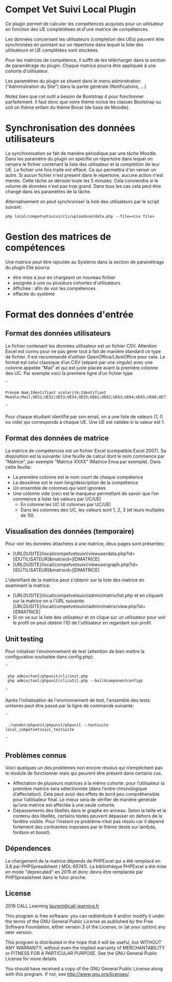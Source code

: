 # Compet Vet Suivi Local Plugin

Ce plugin permet de calculer les compétences acquises pour un utilisateur en fonction des UE complététees et d'une matrice de compétences.

Les données concernant les utilisateurs (completion des UEs) peuvent être synchronées en pointant sur un répertoire dans
lequel la liste des utilisateurs et UE complétées sont stockées.

Pour les matrices de compétence, il suffit de les télécharger dans la section de paramétrage du plugin. Chaque matrice pourra être appliquée
à une cohorte d'utilisateur.

Les paramètres du plugin se situent dans le menu adminstration ("Administration du Site") dans la partie générale (Notifications, ...)

Notez bien que cet outil a besoin de Bootstrap 4 pour fonctionner parfaitement.
Il faut donc que votre thème inclue les classes Bootstrap ou soit un thème enfant
du thème Boost (de base de Moodle).

# Synchronisation des données utilisateurs

La synchronisation se fait de manière périodique par une tâche Moodle. Dans les paramètre du plugin on spécifie
un répertoire dans lequel on versera le fichier contenant la liste des utilisateur et la complétion de leur UE.
Le fichier une fois traité est effacé. Ce qui permettra d'en verser un autre. Si aucun fichier n'est présent dans
le répertoire, aucune action n'est menée.
Cette tâche se déroule toute les 5 minutes. Cela conviendra si le volume de données n'est pas trop grand.
Dans tous les cas cela peut être changé dans les paramètres de la tâche. 

Alternativement on peut synchroniser la liste des utilisateurs par le script suivant:

    php local/competvetsuivi/cli/uploaduserdata.php --file=<csv file>  

# Gestion des matrices de compétences

Une matrice peut être rajoutée au Système dans la section de paramétrage du plugin
Elle pourra:
 * être mise à jour en chargeant un nouveau fichier
 * assignée à une ou plusieurs cohortes d'utilisateurs
 * Affichée : afin de voir les compétences 
 * effacée du système
 
 
# Format des données d'entrée

## Format des données utilisateurs

Le fichier contenant les données utilisateur est un fichier CSV. Attention Excel est connu pour ne pas gérer tout à fait de manière standard ce type de fichier. Il est recommandé d’utiliser OpenOffice/LibreOffice pour cela.
Le format est celui classique d’un CSV (séparé par une virgule) avec une colonne appelée “Mail” et qui est juste placée avant la première colonne des UC.
Par exemple voici la première ligne d’un fichier type

``
  
    Prénom Nom;Identifiant scolarité;Identifiant Moodle;Mail;UE51;UE52;UE53;UE54;UE55;UE61;UE62;UE63;UE64;UE65;UE66;UE71;UE72;UE73;UE74;UE75;UE76;UE77;UE78;UE81;UE82;UE83;UE84;UE85;UE86;....
``

Pour chaque étudiant identifié par son email, on a une liste de valeurs (1, 0 ou vide) qui corresponds à chaque UE. Une UE est validée si la valeur est 1.

## Format des données de matrice

La matrice de compétences est un fichier Excel (compatible Excel 2007). Sa disposition est la suivante:
Une feuille de calcul dont le nom commence par “Matrice”, par exemple “Matrice XXXX” (Matrice Enva par exemple).
Dans cette feuille:
 * La première colonne est le nom court de chaque compétence
 * La deuxième est le nom long/description de la compétence
 * Un ensemble de colonnes qui sont ignorées
 * Une colonne vide (ceci est le marqueur permettant de savoir que l’on commence à lister les valeurs par UC/UE)
    * En colonne les UC (4 colonnes par UC/UE)
    * Dans les colonnes des UC, les valeurs sont 1, 2, 3 (et leurs multiples de 10).


## Visualisation des données (temporaire)

Pour voir les données attachées à une matrice, deux pages sont présentes:

* [URLDUSITE]/local/competvetsuivi/viewuserdata.php?id=[IDUTILISATEUR]&matrixid=[IDMATRICE]
* [URLDUSITE]/local/competvetsuivi/viewusergraph.php?id=[IDUTILISATEUR]&matrixid=[IDMATRICE]

L'identifiant de la matrice peut s'obtenir sur la liste des matrice en examinant la matrice:
* [URLDUSITE]/local/competvetsuivi/admin/matrix/list.php et en cliquant sur la matrice on a l'URL suivante:
[URLDUSITE]/local/competvetsuivi/admin/matrix/view.php?id=[IDMATRICE]
* Si on va sur la liste des utilisateur et on clique sur un utilisateur pour voir le profil on peut obtenir l'ID de l'utilisateur
en regardant son profil.
 
## Unit testing

Pour initialiser l'environnement de test (attention de bien mettre la configuration souhaitée dans config.php):

``

     php admin/tool/phpunit/cli/init.php     
     php admin/tool/phpunit/cli/util.php --buildcomponentconfigs
     
``

Après l'initialisation de l'environnement de test, l'ensemble des tests unitaires
peut être passé par la ligne de commande suivante:

``

     ./vendor/phpunit/phpunit/phpunit --testsuite local_competvetsuivi_testsuite
     
``

## Problèmes connus

Voici quelques un des problèmes non encore résolus qui n’empêchent pas le module de fonctionner mais qui peuvent être présent dans certains cas.
  * Affectation de plusieurs matrices à la même cohorte: pour l’utilisateur  la première matrice sera sélectionnée (dans l’ordre chronologique d’affectation). Cela peut avoir des effets de bord peu compréhensible pour l’utilisateur final. Le mieux sera de vérifier de manière générale qu’une matrice est affectée à une seule cohorte.
  * Dépassements des libellés dans le graphe en anneau. Selon la taille et le contenu des libellés, certains textes peuvent dépasser en dehors de la fenêtre visible. Pour l’instant ce problème n’est pas résolu car il dépend fortement des contraintes imposées par le thème (testé sur lambda, fordson et boost).

## Dépendences

Le chargement de la matrice dépends de PHPExcel qui a été remplacé en 3.8 par PHPSpreadsheet (
MDL-65741). La bibliothèque PHPExcel a été mise en mode "deprecated" en 2015 et donc devra être
remplacée par PHPSpreadsheet dans le futur proche.

## License ##

2019 CALL Learning <laurent@call-learning.fr>

This program is free software: you can redistribute it and/or modify it under
the terms of the GNU General Public License as published by the Free Software
Foundation, either version 3 of the License, or (at your option) any later
version.

This program is distributed in the hope that it will be useful, but WITHOUT ANY
WARRANTY; without even the implied warranty of MERCHANTABILITY or FITNESS FOR A
PARTICULAR PURPOSE.  See the GNU General Public License for more details.

You should have received a copy of the GNU General Public License along with
this program.  If not, see <http://www.gnu.org/licenses/>.

